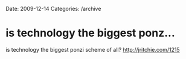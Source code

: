 Date: 2009-12-14
Categories: /archive

# is technology the biggest ponz...

is technology the biggest ponzi scheme of all? <a href="http://jritchie.com/1215" rel="nofollow">http://jritchie.com/1215</a>

